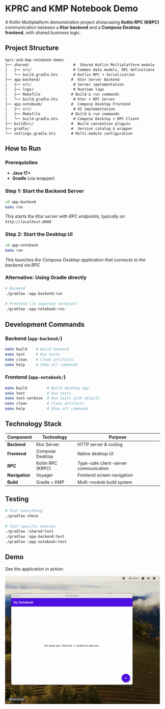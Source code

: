 # KPRC and KMP Notebook Demo

A Kotlin Multiplatform demonstration project showcasing **Kotlin RPC (KRPC)** communication between a **Ktor backend** and a **Compose Desktop frontend**, with shared business logic.

##  Project Structure

```
kprc-and-kmp-notebook-demo/
├── shared/                    #  Shared Kotlin Multiplatform module
│   ├── src/                   # Common data models, RPC definitions
│   └── build.gradle.kts       # Kotlin RPC + Serialization
├── app-backend/              #  Ktor Server Backend  
│   ├── src/                   # Server implementation
│   ├── logs/                  # Runtime logs
│   ├── Makefile              # Build & run commands
│   └── build.gradle.kts       # Ktor + RPC Server
├── app-notebook/             #  Compose Desktop Frontend
│   ├── src/                   # UI implementation  
│   ├── Makefile              # Build & run commands
│   └── build.gradle.kts       # Compose Desktop + RPC Client
├── buildSrc/                 #  Build convention plugins
├── gradle/                   #  Version catalog & wrapper
└── settings.gradle.kts       # Multi-module configuration
```

##  How to Run

### Prerequisites
- **Java 17+** 
- **Gradle** (via wrapper)

### Step 1: Start the Backend Server
```bash
cd app-backend
make run
```
*This starts the Ktor server with RPC endpoints, typically on `http://localhost:8080`*

### Step 2: Start the Desktop UI
```bash
cd app-notebook  
make run
```
*This launches the Compose Desktop application that connects to the backend via RPC*

### Alternative: Using Gradle directly
```bash
# Backend
./gradlew :app-backend:run

# Frontend (in separate terminal)
./gradlew :app-notebook:run
```

##  Development Commands

### Backend (`app-backend/`)
```bash
make build    # Build backend
make test     # Run tests  
make clean    # Clean artifacts
make help     # Show all commands
```

### Frontend (`app-notebook/`)
```bash
make build         # Build desktop app
make test          # Run tests
make test-verbose  # Run tests with details
make clean         # Clean artifacts  
make help          # Show all commands
```

## Technology Stack

| Component | Technology | Purpose |
|-----------|------------|---------|
| **Backend** | Ktor Server | HTTP server & routing |
| **Frontend** | Compose Desktop | Native desktop UI |
| **RPC** | Kotlin RPC (KRPC) | Type-safe client-server communication |
| **Navigation** | Voyager | Frontend screen navigation |
| **Build** | Gradle + KMP | Multi-module build system |

## Testing

```bash
# Test everything
./gradlew check

# Test specific modules
./gradlew :shared:test
./gradlew :app-backend:test  
./gradlew :app-notebook:test
```

##  Demo

See the application in action:

![App Demo](docs/test.gif)

